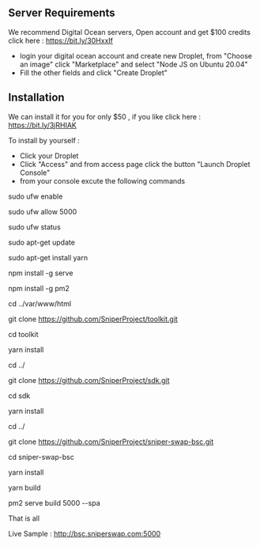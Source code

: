 ## Server Requirements

We recommend Digital Ocean servers, Open account and get $100 credits click here : https://bit.ly/30HxxIf

* login your digital ocean account and create new Droplet, from "Choose an image" click "Marketplace" and select "Node JS on Ubuntu 20.04" 
* Fill the other fields and click "Create Droplet"

## Installation

We can install it for you for only $50 , if you like click here : https://bit.ly/3jRHIAK

To install by yourself :
* Click your Droplet
* Click "Access" and from access page click the button "Launch Droplet Console"
* from your console excute the following commands

sudo ufw enable

sudo ufw allow 5000

sudo ufw status

sudo apt-get update 

sudo apt-get install yarn

npm install -g serve

npm install -g pm2

cd ../var/www/html

git clone https://github.com/SniperProject/toolkit.git

cd toolkit

yarn install

cd ../

git clone https://github.com/SniperProject/sdk.git

cd sdk

yarn install

cd ../

git clone https://github.com/SniperProject/sniper-swap-bsc.git

cd sniper-swap-bsc

yarn install

yarn build

pm2 serve build 5000 --spa



That is all 

Live Sample : http://bsc.sniperswap.com:5000
